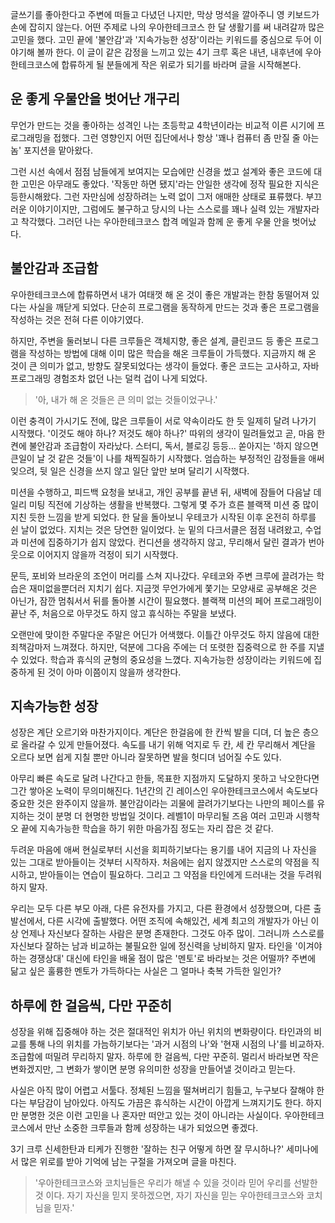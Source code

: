 글쓰기를 좋아한다고 주변에 떠들고 다녔던 나지만, 막상 멍석을 깔아주니 영 키보드가 손에 잡히지 않는다. 어떤 주제로 나의 우아한테크코스 한 달 생활기를 써 내려갈까 많은 고민을 했다. 고민 끝에 '불안감'과 '지속가능한 성장'이라는 키워드를 중심으로 두어 이야기해 볼까 한다. 이 글이 같은 감정을 느끼고 있는 4기 크루 혹은 내년, 내후년에 우아한테크코스에 합류하게 될 분들에게 작은 위로가 되기를 바라며 글을 시작해본다.

## 운 좋게 우물안을 벗어난 개구리

무언가 만드는 것을 좋아하는 성격인 나는 초등학교 4학년이라는 비교적 이른 시기에 프로그래밍을 접했다. 그런 영향인지 어떤 집단에서나 항상 '꽤나 컴퓨터 좀 만질 줄 아는 놈' 포지션을 맡아왔다.

그런 시선 속에서 점점 남들에게 보여지는 모습에만 신경을 썼고 설계와 좋은 코드에 대한 고민은 아무래도 좋았다. '작동만 하면 됐지'라는 안일한 생각에 정작 필요한 지식은 등한시해왔다. 그런 자만심에 성장하려는 노력 없이 그저 애매한 상태로 표류했다. 부끄러운 이야기이지만, 그럼에도 불구하고 당시의 나는 스스로를 꽤나 실력 있는 개발자라고 착각했다. 그러던 나는 우아한테크코스 합격 메일과 함께 운 좋게 우물 안을 벗어났다.

## 불안감과 조급함

우아한테크코스에 합류하면서 내가 여태껏 해 온 것이 좋은 개발과는 한참 동떨어져 있다는 사실을 깨닫게 되었다. 단순히 프로그램을 동작하게 만드는 것과 좋은 프로그램을 작성하는 것은 전혀 다른 이야기였다.

하지만, 주변을 둘러보니 다른 크루들은 객체지향, 좋은 설계, 클린코드 등 좋은 프로그램을 작성하는 방법에 대해 이미 많은 학습을 해온 크루들이 가득했다. 지금까지 해 온 것이 큰 의미가 없고, 방향도 잘못되었다는 생각이 들었다. 좋은 코드는 고사하고, 자바 프로그래밍 경험조차 없던 나는 덜컥 겁이 나게 되었다.

> '아, 내가 해 온 것들은 큰 의미 없는 것들이었구나.'

이런 충격이 가시기도 전에, 많은 크루들이 서로 약속이라도 한 듯 일제히 달려 나가기 시작했다. '이것도 해야 하나? 저것도 해야 하나?' 따위의 생각이 밀려들었고 곧, 마음 한켠에 불안감과 조급함이 자라났다. 스터디, 독서, 블로깅 등등… 쏟아지는 '하지 않으면 큰일이 날 것 같은 것들'이 나를 채찍질하기 시작했다. 엄습하는 부정적인 감정들을 애써 잊으려, 뒷 일은 신경을 쓰지 않고 일단 앞만 보며 달리기 시작했다.

미션을 수행하고, 피드백 요청을 보내고, 개인 공부를 끝낸 뒤, 새벽에 잠들어 다음날 데일리 미팅 직전에 기상하는 생활을 반복했다. 그렇게 몇 주가 흐른 블랙잭 미션 중 많이 지친 듯한 느낌을 받게 되었다. 한 달을 돌아보니 우테코가 시작된 이후 온전히 하루를 쉰 날이 없었다. 지치는 것은 당연한 일이었다. 눈 밑의 다크서클은 점점 내려왔고, 수업과 미션에 집중하기가 쉽지 않았다. 컨디션을 생각하지 않고, 무리해서 달린 결과가 번아웃으로 이어지지 않을까 걱정이 되기 시작했다.

문득, 포비와 브라운의 조언이 머리를 스쳐 지나갔다. 우테코와 주변 크루에 끌려가는 학습은 재미없을뿐더러 지치기 쉽다. 지금껏 무언가에게 쫓기는 모양새로 공부해온 것은 아닌가, 잠깐 멈춰서서 뒤를 돌아볼 시간이 필요했다. 블랙잭 미션의 페어 프로그래밍이 끝난 주, 처음으로 아무것도 하지 않고 휴식하는 주말을 보냈다.

오랜만에 맞이한 주말다운 주말은 어딘가 어색했다. 이틀간 아무것도 하지 않음에 대한 죄책감마저 느껴졌다. 하지만, 덕분에 그다음 주에는 더 또렷한 집중력으로 한 주를 지낼 수 있었다. 학습과 휴식의 균형의 중요성을 느꼈다. 지속가능한 성장이라는 키워드에 집중하게 된 것이 아마 이쯤이지 않을까 생각한다.

## 지속가능한 성장

성장은 계단 오르기와 마찬가지이다. 계단은 한걸음에 한 칸씩 발을 디뎌, 더 높은 층으로 올라갈 수 있게 만들어졌다. 속도를 내기 위해 억지로 두 칸, 세 칸 무리해서 계단을 오르다 보면 쉽게 지칠 뿐만 아니라 잘못하면 발을 헛디뎌 넘어질 수도 있다.

아무리 빠른 속도로 달려 나간다고 한들, 목표한 지점까지 도달하지 못하고 낙오한다면 그간 쌓아온 노력이 무의미해진다. 1년간의 긴 레이스인 우아한테크코스에서 속도보다 중요한 것은 완주이지 않을까. 불안감이라는 괴물에 끌려가기보다는 나만의 페이스를 유지하는 것이 분명 더 현명한 방법일 것이다. 레벨1이 마무리될 즈음 여러 고민과 시행착오 끝에 지속가능한 학습을 하기 위한 마음가짐 정도는 자리 잡은 것 같다.

두려운 마음에 애써 현실로부터 시선을 회피하기보다는 용기를 내어 지금의 나 자신을 있는 그대로 받아들이는 것부터 시작하자. 처음에는 쉽지 않겠지만 스스로의 약점을 직시하고, 받아들이는 연습이 필요하다. 그리고 그 약점을 타인에게 드러내는 것을 두려워하지 말자.

우리는 모두 다른 부모 아래, 다른 유전자를 가지고, 다른 환경에서 성장했으며, 다른 출발선에서, 다른 시각에 출발했다. 어떤 조직에 속해있건, 세계 최고의 개발자가 아닌 이상 언제나 자신보다 잘하는 사람은 분명 존재한다. 그것도 아주 많이. 그러니까 스스로를 자신보다 잘하는 남과 비교하는 불필요한 일에 정신력을 낭비하지 말자. 타인을 '이겨야 하는 경쟁상대' 대신에 타인을 배울 점이 많은 '멘토'로 바라보는 것은 어떨까? 주변에 닮고 싶은 훌륭한 멘토가 가득하다는 사실은 그 얼마나 축복 가득한 일인가?

## 하루에 한 걸음씩, 다만 꾸준히

성장을 위해 집중해야 하는 것은 절대적인 위치가 아닌 위치의 변화량이다. 타인과의 비교를 통해 나의 위치를 가늠하기보다는 '과거 시점의 나'와 '현재 시점의 나'를 비교하자. 조급함에 떠밀려 무리하지 말자. 하루에 한 걸음씩, 다만 꾸준히. 멀리서 바라보면 작은 변화겠지만, 그 변화가 쌓이면 분명 유의미한 성장을 만들어낼 것이라고 믿는다.

사실은 아직 많이 어렵고 서툴다. 정체된 느낌을 떨쳐버리기 힘들고, 누구보다 잘해야 한다는 부담감이 남아있다. 아직도 가끔은 휴식하는 시간이 아깝게 느껴지기도 한다. 하지만 분명한 것은 이런 고민을 나 혼자만 떠안고 있는 것이 아니라는 사실이다. 우아한테크코스에서 만난 소중한 크루들과 함께 성장하는 내가 되었으면 좋겠다.

3기 크루 신세한탄과 티케가 진행한 '잘하는 친구 어떻게 하면 잘 무시하나?' 세미나에서 많은 위로를 받아 기억에 남는 구절을 가져오며 글을 마친다.

> '우아한테크코스와 코치님들은 우리가 해낼 수 있을 것이라 믿어 우리를 선발한 것 이다. 자기 자신을 믿지 못하겠으면, 자기 자신을 믿는 우아한테크코스와 코치님을 믿자.'
